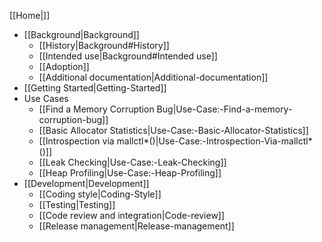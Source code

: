 [[Home|]]
* [[Background|Background]]
  - [[History|Background#History]]
  - [[Intended use|Background#Intended use]]
  - [[Adoption]]
  - [[Additional documentation|Additional-documentation]]
* [[Getting Started|Getting-Started]]
* Use Cases
  - [[Find a Memory Corruption Bug|Use-Case:-Find-a-memory-corruption-bug]]
  - [[Basic Allocator Statistics|Use-Case:-Basic-Allocator-Statistics]]
  - [[Introspection via mallctl*()|Use-Case:-Introspection-Via-mallctl*()]]
  - [[Leak Checking|Use-Case:-Leak-Checking]]
  - [[Heap Profiling|Use-Case:-Heap-Profiling]]
* [[Development|Development]]
  - [[Coding style|Coding-Style]]
  - [[Testing|Testing]]
  - [[Code review and integration|Code-review]]
  - [[Release management|Release-management]]